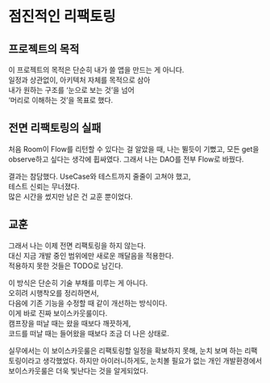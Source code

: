 # 점진적인 리팩토링

## 프로젝트의 목적
이 프로젝트의 목적은 단순히 내가 쓸 앱을 만드는 게 아니다.  
일정과 상관없이, 아키텍처 자체를 목적으로 삼아  
내가 원하는 구조를 ‘눈으로 보는 것’을 넘어  
‘머리로 이해하는 것’을 목표로 했다.

## 전면 리팩토링의 실패
처음 Room이 Flow를 리턴할 수 있다는 걸 알았을 때,
나는 뛸듯이 기뻤고, 모든 get을 observe하고 싶다는 생각에 휩싸였다.
그래서 나는 DAO를 전부 Flow로 바꿨다.

결과는 참담했다. UseCase와 테스트까지 줄줄이 고쳐야 했고,  
테스트 신뢰는 무너졌다.  
많은 시간을 썼지만 남은 건 교훈 뿐이었다.

## 교훈
그래서 나는 이제 전면 리팩토링을 하지 않는다.  
대신 지금 개발 중인 범위에만 새로운 깨달음을 적용한다.  
적용하지 못한 것들은 TODO로 남긴다.

이 방식은 단순히 기술 부채를 미루는 게 아니다.  
오히려 시행착오를 정리하면서,  
다음에 기존 기능을 수정할 때 같이 개선하는 방식이다.  
이게 바로 진짜 보이스카웃룰이다.  
캠프장을 떠날 때는 왔을 때보다 깨끗하게,  
코드를 떠날 때는 들어왔을 때보다 조금 더 나은 상태로.

실무에서는 이 보이스카웃룰은 리팩토링할 일정을 확보하지 못해,
눈치 보며 하는 리팩토링이라고 생각했었다.
하지만 아이러니하게도, 눈치볼 필요가 없는 개인 개발환경에서
보이스카웃룰은 더욱 빛난다는 것을 알게되었다.